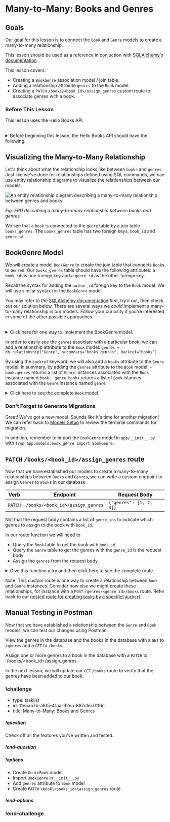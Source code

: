 # Many-to-Many: Books and Genres

## Goals

Our goal for this lesson is to connect the `Book` and `Genre` models to create a many-to-many relationship.

This lesson should be used as a reference in conjuction with [SQLAlchemy's documentation](https://docs.sqlalchemy.org/en/14/orm/basic_relationships.html).

This lesson covers:

- Creating a `BookGenre` association model / join table.
- Adding a relationship attrbiute `genres` to the `Book` model.
- Creating a `PATCH` `/books/<book_id>/assign_genres` custom route to associate genres with a book.

### Before This Lesson

This lesson uses the Hello Books API.

<br/>

<details>
    <summary>
        Before beginning this lesson, the Hello Books API should have the following.
    </summary>

- A `hello_books_development` database
- A `book` table defined
- A `Book` model defined
- An `author` table defined
- A `Author` model defined
- Endpoints defined for these RESTful routes:
- `GET` to `/books`
- `POST` to `/books`
- `GET` to `/books/<book_id>`
- `PUT` to `/books/<book_id>`
- `DELETE` to `/books/<book_id>`
- `POST` to `/authors`
- `GET` to `authors/<author_id>/books`
- `GET` to `/genres`
- `POST` to `/genres`

The `Book` model and table should have the following columns:

- `id`
- `title`
- `description`

The `Author` model and table should have the following columns:

- `id`
- `name`

The `Genre` model and table should have the following columns:

- `id`
- `name`

</details>

## Visualizing the Many-to-Many Relationship

Let's think about what the relationship looks like between `books` and `genres`. Just like we've done for relationships defined using SQL commands, we can use entity relationship diagrams to visualize the relationships between our models.

![An entity relationship diagram describing a many-to-many relationship between genres and books](../assets/many-to-many-relationships-in-flask_erd.png)  

_Fig. ERD describing a many-to-many relationship between books and genres_

We see that a `book` is connected to the `genre` table by a join table `books_genres`. The `books_genres` table has two foreign keys, `book_id` and `genre_id`.

## BookGenre Model

We will create a model `BookGenre` to create the join table that connects `Book`s to `Genre`s. Our `books_genres` table should have the following attributes: a `book_id` as one foreign key and a `genre_id` as the other foreign key. 

Recall the syntax for adding the `author_id` foreign key to the `Book` model. We will use similar syntax for the `BookGenre` model.

You may refer to the [SQLAlchemy documentation](https://docs.sqlalchemy.org/en/14/orm/basic_relationships.html#many-to-many) first, try it out, then check out our solution below. There are several ways we _could_ implement a many-to-many relationship in our models. Follow your curiosity if you're interested in some of the other possible approaches.

<br/>

<details>
  <summary>Click here for one way to implement the BookGenre model.</summary>

  ``` python
  # app/models/book_genre.py
  from app import db

  class BookGenre(db.Model):
    __tablename__ = "books_genres"
    book_id = db.Column(db.Integer, db.ForeignKey('book.id'), primary_key=True,nullable=False)
    genre_id = db.Column(db.Integer, db.ForeignKey('genre.id'), primary_key=True,nullable=False)

  ```
</details>

In order to easily see the `genres` associate with a particular book, we can add a relationship attribute to the `Book` model: `genres = db.relationship("Genre", secondary="books_genres", backref="books")` 

By using the `backref` keyword, we will also add a `books` attribute to the `Genre` model. In summary, by adding the `genres` attribute to the `Book` model:
     - `book.genres` returns a list of `Genre` instances associated with the `Book` instance named `book`.
     - `genre.books` returns a list of `Book` istances associated with the `Genre` instance named `genre`.


<details>
  <summary>Click here to see the complete <code>Book</code> model.</summary>

  ``` python
  # app/models/book.py

  class Book(db.Model):
    id = db.Column(db.Integer, primary_key=True, autoincrement=True)
    title = db.Column(db.String)
    description = db.Column(db.String)
    author_id = db.Column(db.Integer, db.ForeignKey('author.id'))
    author = db.relationship("Author", backref="books")
    genres = db.relationship("Genre", secondary="books_genres", backref="books")

  ```
</details>

### Don't Forget to Generate Migrations

Great! We've got a new model. Sounds like it's time for another migration! We can refer back to [Models Setup](../building-an-api/models-setup.md) to review the terminal commands for migration.

In addition, remember to import the `BookGenre` model in `app/__init__.py` with `from app.models.book_genre import BookGenre`.

## `PATCH` `/books/<book_id>/assign_genres` route

Now that we have established our models to create a many-to-many relationships between `Book`s and `Genre`s, we can write a custom endpoint to assign `Genre`s to `Book`s in our database. 

|Verb|Endpoint|Request Body|
|--|--|--|
|`PATCH`|`/books/<book_id>/assign_genres`|`{"genres": [1, 2, 3]}`|

Not that the request body contains a list of `genre_ids` to indicate which genres to assign to the book with `book_id`.

In our route function we will need to 
- Query the `Book` table to get the book with `book_id`
- Query the `Genre` table to get the genres with the `genre_id` is the request body
- Assign the `genre`s from the request body.

<details>
  <summary>Give this function a try and then click here to see the complete route.</summary>

  ```python

  @books_bp.route("/<book_id>/assign_genres", methods=["PATCH"])
  def assign_genres(book_id):
    book = Book.query.get(book_id)

    if book is None:
      return make_response(f"Book #{book.id} not found", 404)
    
    request_body = request.get_json()

    for id in request_body["genres"]:
      book.genres.append(Genre.query.get(id))
    
    db.session.commit()

    return make_response("Genres successfully added", 200)
  ```
</details>

Note: This custom route is one way to create a relationship between `Book` and `Genre` instances. Consider how else we might create these relationships, for instance with a `POST` `/genres/<genre_id>/books` route. Refer back to our [nested route for creating `Book`s by a specifict `Author`](../relationships-in-sqlalchemy/bested-routes-in-flask.md))

## Manual Testing in Postman

Now that we have established a relationship between the `Genre` and `Book` models, we can test our changes using Postman.

View the genres in the database and the books in the database with a `GET` to `/genres` and a `GET` to `/books`.

Assign one or more genres to a book in the database with a `PATCH` to `/books/<book_id>/assign_genres.

In the next lesson, we will update our `GET` `/books` route to verify that the genres have been added to our book.

<!-- prettier-ignore-start -->
### !challenge
* type: tasklist
* id: 11e5a57b-a8f5-41aa-92ea-887c1ec01f6c
* title: Many-to-Many: Books and Genres
##### !question

Check off all the features you've written and tested.

##### !end-question
##### !options

* Create `GenreBook` model
* Import `BookGenre` in `__init__.py`
* Add `genres` attribute to `Book` model
* Create `PATCH` `\book\<books_id>\assign_genres` route

##### !end-options
### !end-challenge
<!-- prettier-ignore-end -->

